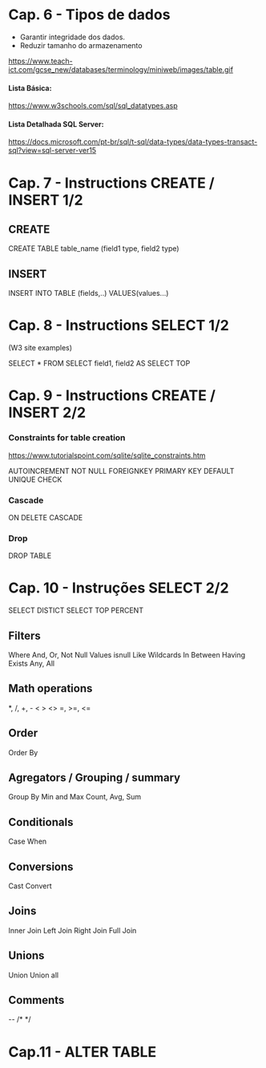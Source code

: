 # Cap. 6 - Tipos de dados
* Garantir integridade dos dados.
* Reduzir tamanho do armazenamento

https://www.teach-ict.com/gcse_new/databases/terminology/miniweb/images/table.gif

#### Lista Básica:

https://www.w3schools.com/sql/sql_datatypes.asp

#### Lista Detalhada SQL Server:

https://docs.microsoft.com/pt-br/sql/t-sql/data-types/data-types-transact-sql?view=sql-server-ver15


# Cap. 7 - Instructions CREATE / INSERT 1/2

## CREATE
CREATE TABLE table_name
(field1 type, field2 type)

## INSERT 
INSERT INTO TABLE (fields,..)
VALUES(values...)

# Cap. 8 - Instructions SELECT 1/2
(W3 site examples)

SELECT * FROM
SELECT field1, field2
AS
SELECT TOP

# Cap. 9 - Instructions CREATE / INSERT 2/2 

### Constraints for table creation
https://www.tutorialspoint.com/sqlite/sqlite_constraints.htm

AUTOINCREMENT
NOT NULL
FOREIGNKEY
PRIMARY KEY
DEFAULT
UNIQUE
CHECK

### Cascade
ON DELETE CASCADE

### Drop
DROP TABLE

# Cap. 10 - Instruções SELECT 2/2 
SELECT DISTICT
SELECT TOP PERCENT

## Filters
Where
And, Or, Not
Null Values
isnull
Like
Wildcards
In
Between
Having
Exists
Any, All

## Math operations
*, /, +, - 
< > <> =, >=, <=

## Order
Order By

## Agregators / Grouping / summary
Group By
Min and Max
Count, Avg, Sum

## Conditionals
Case When

## Conversions
Cast
Convert

## Joins
Inner Join
Left Join
Right Join
Full Join

## Unions
Union
Union all

## Comments
--
/* 
*/

# Cap.11 - ALTER TABLE
